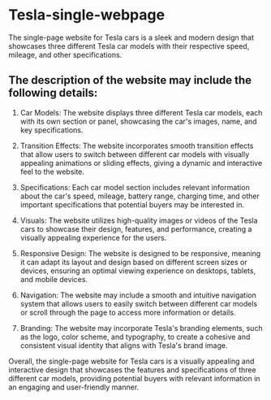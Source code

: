 # Tesla-single-webpage
The single-page website for Tesla cars is a sleek and modern design that showcases three different Tesla car models with their respective speed, mileage, and other specifications. 

## The description of the website may include the following details:

1. Car Models: The website displays three different Tesla car models, each with its own section or panel, showcasing the car's images, name, and key specifications.

2. Transition Effects: The website incorporates smooth transition effects that allow users to switch between different car models with visually appealing animations or sliding effects, giving a dynamic and interactive feel to the website.

3. Specifications: Each car model section includes relevant information about the car's speed, mileage, battery range, charging time, and other important specifications that potential buyers may be interested in.

4. Visuals: The website utilizes high-quality images or videos of the Tesla cars to showcase their design, features, and performance, creating a visually appealing experience for the users.

5. Responsive Design: The website is designed to be responsive, meaning it can adapt its layout and design based on different screen sizes or devices, ensuring an optimal viewing experience on desktops, tablets, and mobile devices.

6. Navigation: The website may include a smooth and intuitive navigation system that allows users to easily switch between different car models or scroll through the page to access more information or details.

7. Branding: The website may incorporate Tesla's branding elements, such as the logo, color scheme, and typography, to create a cohesive and consistent visual identity that aligns with Tesla's brand image.

Overall, the single-page website for Tesla cars is a visually appealing and interactive design that showcases the features and specifications of three different car models, providing potential buyers with relevant information in an engaging and user-friendly manner.
